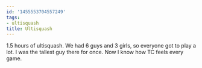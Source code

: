```yaml
---
id: '1455553704557249'
tags:
- ultisquash
title: Ultisquash
---
```


1.5 hours of ultisquash. We had 6 guys and 3 girls, so everyone got to play a lot. I was the tallest guy there for once. Now I know how TC feels every game.
